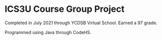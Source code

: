 # ICS3U Course Group Project

Completed in July 2021 through YCDSB Virtual School. Earned a 97 grade.

Programmed using Java through CodeHS.
